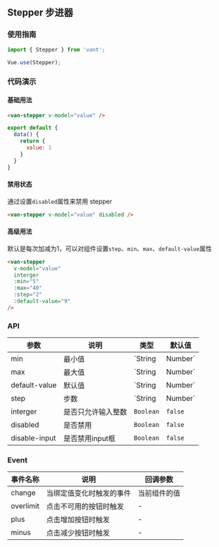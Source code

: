 ## Stepper 步进器

### 使用指南
``` javascript
import { Stepper } from 'vant';

Vue.use(Stepper);
```

### 代码演示

#### 基础用法

```html
<van-stepper v-model="value" />
```

```javascript
export default {
  data() {
    return {
      value: 1
    }
  }
}
```

#### 禁用状态
通过设置`disabled`属性来禁用 stepper

```html
<van-stepper v-model="value" disabled />
```

#### 高级用法

默认是每次加减为1，可以对组件设置`step`、`min`、`max`、`default-value`属性

```html
<van-stepper
  v-model="value"
  interger
  :min="5"
  :max="40"
  :step="2"
  :default-value="9"
/>
```

### API

| 参数 | 说明 | 类型 | 默认值 |
|-----------|-----------|-----------|-------------|
| min | 最小值 | `String | Number` | `1` |
| max | 最大值 | `String | Number` | - |
| default-value | 默认值 | `String | Number` | `1` |
| step | 步数 | `String | Number` | `1` |
| interger | 是否只允许输入整数 | `Boolean` | `false` |
| disabled | 是否禁用 | `Boolean` | `false` |
| disable-input | 是否禁用input框 | `Boolean` | `false` |

### Event

| 事件名称 | 说明 | 回调参数 |
|-----------|-----------|-----------|
| change | 当绑定值变化时触发的事件 | 当前组件的值 |
| overlimit | 点击不可用的按钮时触发 | - |
| plus | 点击增加按钮时触发 | - |
| minus | 点击减少按钮时触发 | - |

